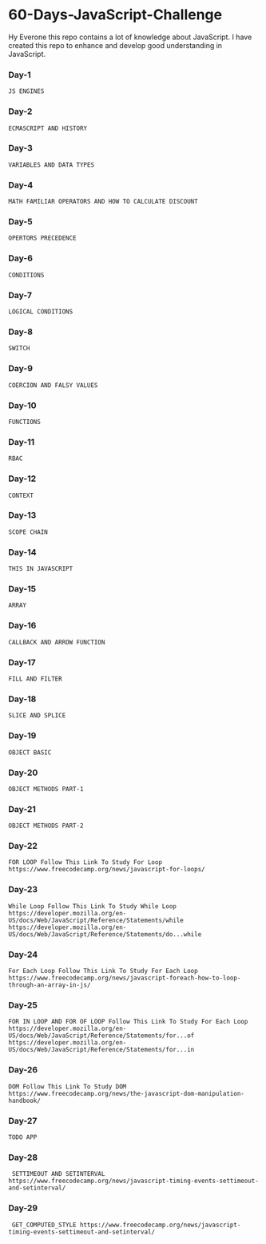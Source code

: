 # 60-Days-JavaScript-Challenge

Hy Everone this repo contains a lot of knowledge about JavaScript. I have created this repo to enhance and develop good understanding in JavaScript.

### Day-1

`JS ENGINES`

### Day-2

`ECMASCRIPT AND HISTORY`

### Day-3

`VARIABLES AND DATA TYPES`

### Day-4

`MATH FAMILIAR OPERATORS AND HOW TO CALCULATE DISCOUNT`

### Day-5

`OPERTORS PRECEDENCE`

### Day-6

`CONDITIONS`

### Day-7

`LOGICAL CONDITIONS`

### Day-8

`SWITCH`

### Day-9

`COERCION AND FALSY VALUES`

### Day-10

`FUNCTIONS`

### Day-11

`RBAC`

### Day-12

`CONTEXT`

### Day-13

`SCOPE CHAIN`

### Day-14

`THIS IN JAVASCRIPT`

### Day-15

`ARRAY`

### Day-16

`CALLBACK AND ARROW FUNCTION`

### Day-17

`FILL AND FILTER`

### Day-18

`SLICE AND SPLICE`

### Day-19

`OBJECT BASIC`

### Day-20

`OBJECT METHODS PART-1`

### Day-21

`OBJECT METHODS PART-2`

### Day-22

`FOR LOOP
Follow This Link To Study For Loop
https://www.freecodecamp.org/news/javascript-for-loops/
`

### Day-23

`While Loop
Follow This Link To Study While Loop
https://developer.mozilla.org/en-US/docs/Web/JavaScript/Reference/Statements/while
https://developer.mozilla.org/en-US/docs/Web/JavaScript/Reference/Statements/do...while
`

### Day-24

`For Each Loop
Follow This Link To Study For Each Loop
https://www.freecodecamp.org/news/javascript-foreach-how-to-loop-through-an-array-in-js/
`

### Day-25

`FOR IN LOOP AND FOR OF LOOP
Follow This Link To Study For Each Loop
https://developer.mozilla.org/en-US/docs/Web/JavaScript/Reference/Statements/for...of
https://developer.mozilla.org/en-US/docs/Web/JavaScript/Reference/Statements/for...in
`

### Day-26

`DOM
Follow This Link To Study DOM
https://www.freecodecamp.org/news/the-javascript-dom-manipulation-handbook/
`

### Day-27

`TODO APP`

### Day-28

`
SETTIMEOUT AND SETINTERVAL
https://www.freecodecamp.org/news/javascript-timing-events-settimeout-and-setinterval/`

### Day-29

`
GET_COMPUTED_STYLE
https://www.freecodecamp.org/news/javascript-timing-events-settimeout-and-setinterval/`
